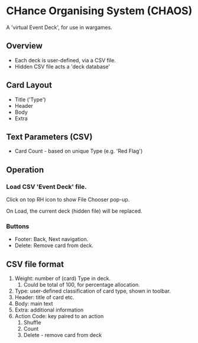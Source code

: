 # CHance Organising System (CHAOS)
A 'virtual Event Deck', for use in wargames.

## Overview
- Each deck is user-defined, via a CSV file.
- Hidden CSV file acts a 'deck database'

## Card Layout
- Title ('Type')
- Header
- Body
- Extra

## Text Parameters (CSV)
- Card Count - based on unique Type (e.g. 'Red Flag')

## Operation
### Load CSV 'Event Deck' file.
Click on top RH icon to show File Chooser pop-up.

On Load, the current deck (hidden file) will be replaced.

### Buttons
- Footer: Back, Next navigation.
- Delete: Remove card from deck.

## CSV file format
1. Weight: number of (card) Type in deck.
   1. Could be total of 100, for percentage allocation.
2. Type: user-defined classification of card type, shown in toolbar.
3. Header: title of card etc.
4. Body: main text
5. Extra: additional information
6. Action Code: key paired to an action
   1. Shuffle
   2. Count
   3. Delete - remove card from deck



